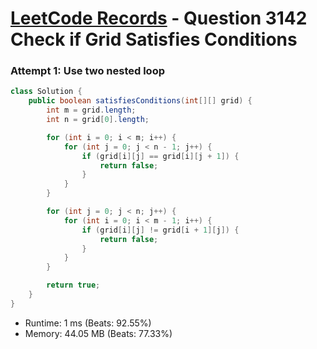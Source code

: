 # [LeetCode Records](../../README.md) - Question 3142 Check if Grid Satisfies Conditions

### Attempt 1: Use two nested loop
```java
class Solution {
    public boolean satisfiesConditions(int[][] grid) {
        int m = grid.length;
        int n = grid[0].length;

        for (int i = 0; i < m; i++) {
            for (int j = 0; j < n - 1; j++) {
                if (grid[i][j] == grid[i][j + 1]) {
                    return false;
                }
            }
        }

        for (int j = 0; j < n; j++) {
            for (int i = 0; i < m - 1; i++) {
                if (grid[i][j] != grid[i + 1][j]) {
                    return false;
                }
            }
        }

        return true;
    }
}
```
- Runtime: 1 ms (Beats: 92.55%)
- Memory: 44.05 MB (Beats: 77.33%)

<br>

